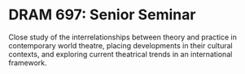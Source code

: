 # DRAM 697: Senior Seminar

Close study of the interrelationships between theory and practice in contemporary world theatre, placing developments in their cultural contexts, and exploring current theatrical trends in an international framework.